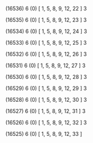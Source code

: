 (16536) 6 (0) [ 1, 5, 8, 9, 12, 22 ] 3 


(16535) 6 (0) [ 1, 5, 8, 9, 12, 23 ] 3 


(16534) 6 (0) [ 1, 5, 8, 9, 12, 24 ] 3 


(16533) 6 (0) [ 1, 5, 8, 9, 12, 25 ] 3 


(16532) 6 (0) [ 1, 5, 8, 9, 12, 26 ] 3 


(16531) 6 (0) [ 1, 5, 8, 9, 12, 27 ] 3 


(16530) 6 (0) [ 1, 5, 8, 9, 12, 28 ] 3 


(16529) 6 (0) [ 1, 5, 8, 9, 12, 29 ] 3 


(16528) 6 (0) [ 1, 5, 8, 9, 12, 30 ] 3 


(16527) 6 (0) [ 1, 5, 8, 9, 12, 31 ] 3 


(16526) 6 (0) [ 1, 5, 8, 9, 12, 32 ] 3 


(16525) 6 (0) [ 1, 5, 8, 9, 12, 33 ]  

